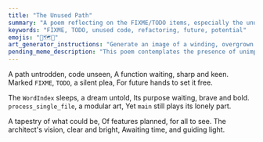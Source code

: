 ```yaml
---
title: "The Unused Path"
summary: "A poem reflecting on the FIXME/TODO items, especially the unused functions and the potential for future features."
keywords: "FIXME, TODO, unused code, refactoring, future, potential"
emojis: "🚧🗺️🔮"
art_generator_instructions: "Generate an image of a winding, overgrown path leading to a glowing, futuristic city in the distance."
pending_meme_description: "This poem contemplates the presence of unimplemented or unused code and its future potential."
---
```


A path untrodden, code unseen,
A function waiting, sharp and keen.
Marked `FIXME`, `TODO`, a silent plea,
For future hands to set it free.

The `WordIndex` sleeps, a dream untold,
Its purpose waiting, brave and bold.
`process_single_file`, a modular art,
Yet `main` still plays its lonely part.

A tapestry of what could be,
Of features planned, for all to see.
The architect's vision, clear and bright,
Awaiting time, and guiding light.